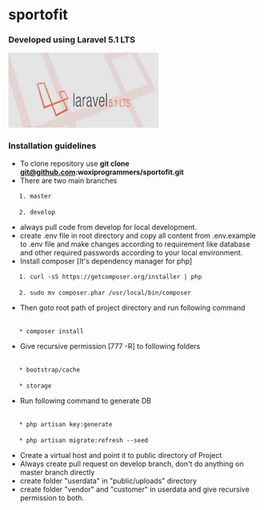 # sportofit
### Developed using Laravel 5.1 LTS
<img src="public/assets/logos/L5.png" alt="Image of Laravel" height="150" width="300"/>

### Installation guidelines

 - To clone repository use **git clone git@github.com:woxiprogrammers/sportofit.git**
 - There are two main branches
 ```
    1. master

    2. develop
 ```
 - always pull code from develop for local development.
 - create .env file in root directory and copy all content from .env.example to .env file and
   make changes according to requirement like database and other required passwords according
   to your local environment.
 - Install composer [It's dependency manager for php]
 ```
    1. curl -sS https://getcomposer.org/installer | php

    2. sudo mv composer.phar /usr/local/bin/composer
 ```
 - Then goto root path of project directory and run following command
 ```

    * composer install

 ```
 - Give recursive permission [777 -R] to following folders
 ```

    * bootstrap/cache

    * storage

 ```

 - Run following command to generate DB
 ```

    * php artisan key:generate

    * php artisan migrate:refresh --seed

 ```

  - Create a virtual host and point it to public directory of Project
  - Always create pull request on develop branch, don't do anything on master branch directly
  - create folder "userdata" in "public/uploads" directory
  - create folder "vendor" and "customer" in userdata and give recursive permission to both.